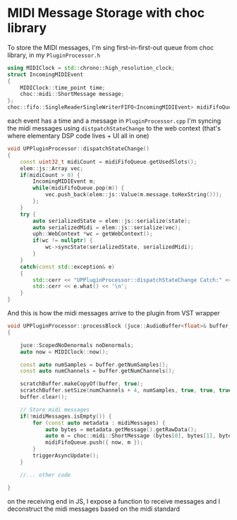 # MIDI Message Storage with choc library

To store the MIDI messages, I'm sing first-in-first-out queue from choc library, in my `PluginProcessor.h`
```c++
using MIDIClock = std::chrono::high_resolution_clock;
struct IncomingMIDIEvent
{
    MIDIClock::time_point time;
    choc::midi::ShortMessage message;
};
choc::fifo::SingleReaderSingleWriterFIFO<IncomingMIDIEvent> midiFifoQueue;
```
each event has a time and a message
in `PluginProcessor.cpp` I'm syncing the midi messages using `distpatchStateChange` to the web context (that's where elementary DSP code lives + UI all in one)
```c++
void UPPluginProcessor::dispatchStateChange()
{
    const uint32_t midiCount = midiFifoQueue.getUsedSlots();
    elem::js::Array vec;
    if(midiCount > 0) {
        IncomingMIDIEvent m;
        while(midiFifoQueue.pop(m)) {
            vec.push_back(elem::js::Value(m.message.toHexString()));
        };
    }
    try {
        auto serializedState = elem::js::serialize(state);
        auto serializedMidi = elem::js::serialize(vec);
        uph::WebContext *wc = getWebContext();
        if(wc != nullptr) {
            wc->syncState(serializedState, serializedMidi);
        }
    }
    catch(const std::exception& e)
    {
        std::cerr << "UPPluginProcessor::dispatchStateChange Catch:" << '\n';
        std::cerr << e.what() << '\n';
    }
}
```
And this is how the midi messages arrive to the plugin from VST wrapper
```c++
void UPPluginProcessor::processBlock (juce::AudioBuffer<float>& buffer, juce::MidiBuffer& midiMessages)
{

    juce::ScopedNoDenormals noDenormals;
    auto now = MIDIClock::now();

    const auto numSamples = buffer.getNumSamples();
    const auto numChannels = buffer.getNumChannels();

    scratchBuffer.makeCopyOf(buffer, true);
    scratchBuffer.setSize(numChannels + 4, numSamples, true, true, true);
    buffer.clear();

    // Store midi messages
    if(!midiMessages.isEmpty()) {
        for (const auto metadata : midiMessages) {
            auto bytes = metadata.getMessage().getRawData();
            auto m = choc::midi::ShortMessage (bytes[0], bytes[1], bytes[2]);
            midiFifoQueue.push({ now, m });
        }
        triggerAsyncUpdate();
    }

    //... other code

}
```
on the receiving end in JS, I expose a function to receive messages and I deconstruct the midi messages based on the midi standard